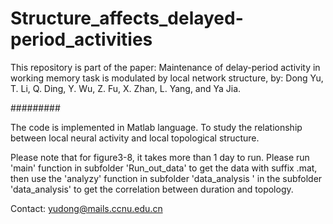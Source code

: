 # Structure_affects_delayed-period_activities

This repository is part of the paper: Maintenance of delay-period activity in working memory task is modulated by local network structure, by: Dong Yu, T. Li, Q. Ding, Y. Wu, Z. Fu, X. Zhan, L. Yang, and Ya Jia.

#########

The code is implemented in Matlab language. To study the relationship between local neural activity and local topological structure.

Please note that for figure3-8, it takes more than 1 day to run. Please run 'main' function in subfolder 'Run_out_data' to get the data with suffix .mat, then use the 'analyzy' function in subfolder 'data_analysis ' in the subfolder 'data_analysis' to get the correlation between duration and topology.

Contact: yudong@mails.ccnu.edu.cn
